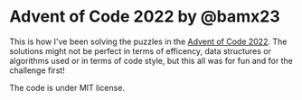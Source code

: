 # Advent of Code 2022 by @bamx23

This is how I've been solving the puzzles in the [Advent of Code 2022](https://adventofcode.com/2022).
The solutions might not be perfect in terms of efficency, data structures or algorithms used or in terms of code style, but this all was for fun and for the challenge first!

The code is under MIT license.
